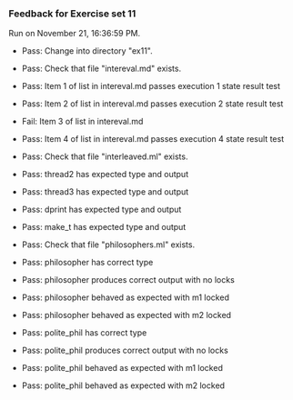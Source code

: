 ### Feedback for Exercise set 11

Run on November 21, 16:36:59 PM.

+ Pass: Change into directory "ex11".

+ Pass: Check that file "intereval.md" exists.

+ Pass: Item 1 of list in intereval.md passes execution 1 state result test

+ Pass: Item 2 of list in intereval.md passes execution 2 state result test

+ Fail: Item 3 of list in intereval.md 

+ Pass: Item 4 of list in intereval.md passes execution 4 state result test

+ Pass: Check that file "interleaved.ml" exists.

+ Pass: thread2 has expected type and output

+ Pass: thread3 has expected type and output

+ Pass: dprint has expected type and output

+ Pass: make_t has expected type and output

+ Pass: Check that file "philosophers.ml" exists.

+ Pass: philosopher has correct type

+ Pass: philosopher produces correct output with no locks

+ Pass: philosopher behaved as expected with m1 locked

+ Pass: philosopher behaved as expected with m2 locked

+ Pass: polite_phil has correct type

+ Pass: polite_phil produces correct output with no locks

+ Pass: polite_phil behaved as expected with m1 locked

+ Pass: polite_phil behaved as expected with m2 locked

